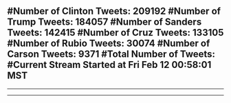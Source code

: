 #Number of Clinton Tweets: 209192
#Number of Trump Tweets: 184057
#Number of Sanders Tweets: 142415
#Number of Cruz Tweets: 133105
#Number of Rubio Tweets: 30074
#Number of Carson Tweets: 9371
#Total Number of Tweets:  
#Current Stream Started at Fri Feb 12 00:58:01 MST
---
---
---
